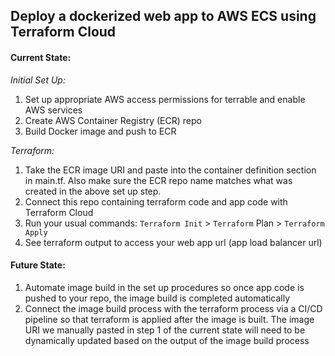 ## Deploy a dockerized web app to AWS ECS using Terraform Cloud

#### **Current State:**

_Initial Set Up:_

1. Set up appropriate AWS access permissions for terrable and enable AWS services
2. Create AWS Container Registry (ECR) repo
3. Build Docker image and push to ECR

_Terraform:_

1. Take the ECR image URI and paste into the container definition section in main.tf. Also make sure the ECR repo name matches what was created in the above set up step.
2. Connect this repo containing terraform code and app code with Terraform Cloud
3. Run your usual commands: `Terraform Init` > `Terraform` Plan > `Terraform Apply`
4. See terraform output to access your web app url (app load balancer url)

#### **Future State:**

1. Automate image build in the set up procedures so once app code is pushed to your repo, the image build is completed automatically
2. Connect the image build process with the terraform process via a CI/CD pipeline so that terraform is applied after the image is built. The image URI we manually pasted in step 1 of the current state will need to be dynamically updated based on the output of the image build process

